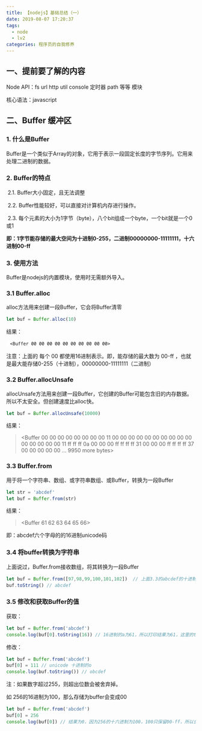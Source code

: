 ```yaml
---
title: 【nodejs】基础总结（一）
date: 2019-08-07 17:20:37
tags: 
  - node
  - lv2
categories: 程序员的自我修养
---
```


## 一、提前要了解的内容

Node API：fs url http util console 定时器 path 等等 模块

核心语法：javascript

## 二、Buffer 缓冲区

### 1. 什么是Buffer

Buffer是一个类似于Array的对象，它用于表示一段固定长度的字节序列。它用来处理二进制的数据。

### 2.  Buffer的特点

​    2.1. Buffer大小固定，且无法调整

​    2.2. Buffer性能较好，可以直接对计算机内存进行操作。

​    2.3. 每个元素的大小为1字节（byte），八个bit组成一个byte，一个bit就是一个0或1

**即：1字节能存储的最大空间为十进制0-255，二进制00000000-11111111，十六进制00-ff**

### 3. 使用方法

Buffer是nodejs的内置模块，使用时无需额外导入。

### 3.1 Buffer.alloc

alloc方法用来创建一段Buffer，它会将Buffer清零

```js
let buf = Buffer.alloc(10)
```

结果：

![](../images/image-20230710103925258.png)

注意：上面的 每个 00 都使用16进制表示。即，能存储的最大数为 00-ff ，也就是最大能存储0-255（十进制），00000000-11111111（二进制）

### 3.2 Buffer.allocUnsafe

allocUnsafe方法用来创建一段Buffer，它创建的Buffer可能包含旧的内存数据。所以不太安全。但创建速度比alloc快。

```js
let buf = Buffer.allocUnsafe(10000)
```

结果：

> <Buffer 00 00 00 00 00 00 00 00 11 00 00 00 00 00 00 00 00 00 00 00 00 00 00 00 11 ff ff ff 0a 00 00 00 ff ff ff ff 31 00 00 00 ff ff ff ff 37 00 00 00 00 00 ... 9950 more bytes>

### 3.3 Buffer.from

用于将一个字符串、数组、或字符串数组、或Buffer，转换为一段Buffer

```js
let str = 'abcdef'
let buf = Buffer.from(str)
```

结果：

><Buffer 61 62 63 64 65 66>

即：abcdef六个字母的的16进制unicode码

### 3.4 将buffer转换为字符串

上面说过，Buffer.from接收数组，将其转换为一段Buffer

```js
let buf = Buffer.from([97,98,99,100,101,102])  // 上面3.3的abcdef的十进制，61-65是16进制
buf.toString() // abcdef
```

### 3.5 修改和获取Buffer的值

获取：

```js
let buf = Buffer.from('abcdef')
console.log(buf[0].toString(16)) // 16进制的a为61，所以打印结果为61，这里的toString内部的参数为进制的数字，和上面的toString方法不一样。
```

修改：

```js
let buf = Buffer.from('abcdef')
buf[0] = 111 // unicode 十进制的o
console.log(buf.toString()) // obcdef
```

注：如果数字超过255，则超出位数会被舍弃掉。

如 256的16进制为100，那么存储为buffer会变成00

```js
let buf = Buffer.from('abcdef')
buf[0] = 256
console.log(buf[0]) // 结果为0，因为256的十六进制为100，100只保留00-ff，所以舍弃高位1，则为00。十进制为0
```








